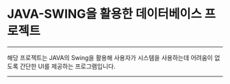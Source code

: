 # JAVA-SWING을 활용한 데이터베이스 프로젝트
<hr />

해당 프로젝트는 JAVA의 Swing을 활용해 사용자가 시스템을 사용하는데 어려움이 없도록 간단한 UI를 제공하는 프로그램입니다.
<hr />